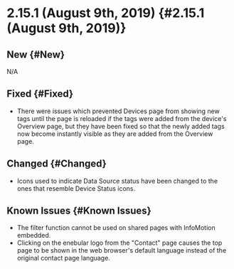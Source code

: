 # 2.15.1 (August 9th, 2019) {#2.15.1 (August 9th, 2019)}

## New {#New}

N/A

## Fixed {#Fixed}

- There were issues which prevented Devices page from showing new tags until the page is reloaded if the tags were added from the device's Overview page, but they have been fixed so that the newly added tags now become instantly visible as they are added from the Overview page.


## Changed {#Changed}

- Icons used to indicate Data Source status have been changed to the ones that resemble Device Status icons.

## Known Issues {#Known Issues}

- The filter function cannot be used on shared pages with InfoMotion embedded.
- Clicking on the enebular logo from the "Contact" page causes the top page to be shown in the web browser's default language instead of the original contact page language.